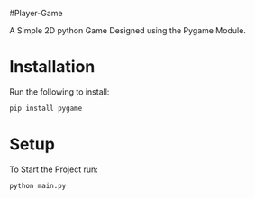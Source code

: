 #Player-Game

A Simple 2D python Game Designed using the Pygame Module.

# Installation
Run the following to install:

```sh
pip install pygame
```

# Setup

To Start the Project run:

```sh
python main.py
```
